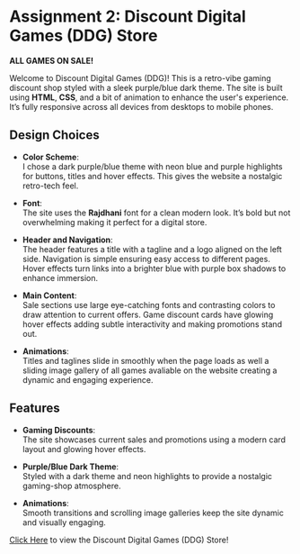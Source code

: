 # Assignment 2: Discount Digital Games (DDG) Store

**ALL GAMES ON SALE!**

Welcome to Discount Digital Games (DDG)! This is a retro-vibe gaming discount shop styled with a sleek purple/blue dark theme. The site is built using **HTML**, **CSS**, and a bit of animation to enhance the user's experience. It’s fully responsive across all devices from desktops to mobile phones.

## Design Choices

- **Color Scheme**:  
  I chose a dark purple/blue theme with neon blue and purple highlights for buttons, titles and hover effects. This gives the website a nostalgic retro-tech feel.
  
- **Font**:  
  The site uses the **Rajdhani** font for a clean modern look. It’s bold but not overwhelming making it perfect for a digital store.

- **Header and Navigation**:  
  The header features a title with a tagline and a logo aligned on the left side. Navigation is simple ensuring easy access to different pages. Hover effects turn links into a brighter blue with purple box shadows to enhance immersion.

- **Main Content**:  
  Sale sections use large eye-catching fonts and contrasting colors to draw attention to current offers. Game discount cards have glowing hover effects adding subtle interactivity and making promotions stand out.

- **Animations**:  
  Titles and taglines slide in smoothly when the page loads as well a sliding image gallery of all games avaliable on the website creating a dynamic and engaging experience.

## Features

- **Gaming Discounts**:  
  The site showcases current sales and promotions using a modern card layout and glowing hover effects.

- **Purple/Blue Dark Theme**:  
  Styled with a dark theme and neon highlights to provide a nostalgic gaming-shop atmosphere.

- **Animations**:  
  Smooth transitions and scrolling image galleries keep the site dynamic and visually engaging.

 [Click Here](https://brendandindialsece.github.io/Assignment2/) to view the Discount Digital Games (DDG) Store!
